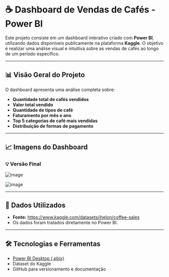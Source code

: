 # ☕ Dashboard de Vendas de Cafés - Power BI

Este projeto consiste em um dashboard interativo criado com **Power BI**, utilizando dados disponíveis publicamente na plataforma **Kaggle**. O objetivo é realizar uma análise visual e intuitiva sobre as vendas de cafés ao longo de um período específico.

---

## 📊 Visão Geral do Projeto

O dashboard apresenta uma análise completa sobre:

- **Quantidade total de cafés vendidos**
- **Valor total vendido**
- **Quantidade de tipos de café**
- **Faturamento por mês e ano**
- **Top 5 categorias de café mais vendidas**
- **Distribuição de formas de pagamento**

---

## 📈 Imagens do Dashboard

### 💡 Versão Final

![image](https://github.com/user-attachments/assets/7a3bf998-9455-48da-a51d-55e9f8bc6146)

![image](https://github.com/user-attachments/assets/192b1818-8392-4ad3-9642-1b2c8b8b96c6)

---

## 🧩 Dados Utilizados

- **Fonte:** https://www.kaggle.com/datasets/ihelon/coffee-sales
- Os dados foram tratados diretamente no Power BI.

---

## 🛠 Tecnologias e Ferramentas

- [Power BI Desktop (.pbix)](https://powerbi.microsoft.com/)
- Dataset do Kaggle
- GitHub para versionamento e documentação

